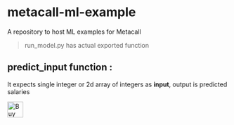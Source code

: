 # metacall-ml-example
A repository to host ML examples for Metacall

> run_model.py has actual exported function

## predict_input function :
It expects single integer or 2d array of integers as **input**, output is predicted salaries

<a href='https://ko-fi.com/B0B4MFVE' target='_blank'><img height='36' style='border:0px;height:36px;' src='https://az743702.vo.msecnd.net/cdn/kofi4.png?v=1' border='0' alt='Buy Me a Coffee at ko-fi.com' /></a>